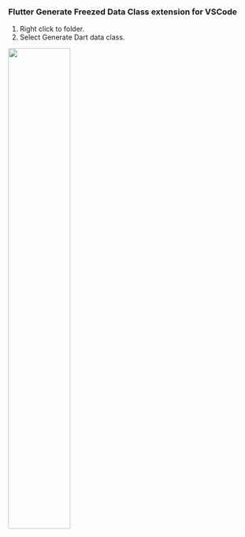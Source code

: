 ### Flutter Generate Freezed Data Class extension for VSCode

1. Right click to folder.
2. Select Generate Dart data class.

<img src="https://i.imgur.com/Qz9mx9O.png" width=50%>